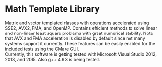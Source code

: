 # Math Template Library  
Matrix and vector templated classes with operations accelerated using SSE2, AVX2, FMA, and OpenMP. Contains efficient methods to solve linear and non-linear least square problems with great numerical stability. Note that AVX and FMA acceleration is disabled by default since not many systems support it currently. These features can be easily enabled for the included tests using the CMake GUI.  
Currently, this software is getting tested with Microsoft Visual Studio 2012, 2013, and 2015. Also g++ 4.9.3 is being tested.  
